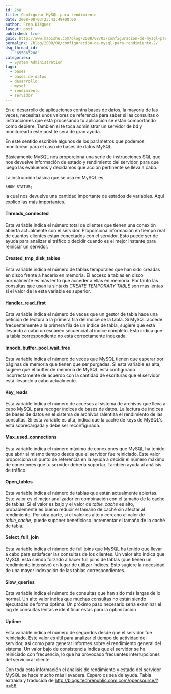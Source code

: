 ```yaml
---
id: 268
title: Configurar MySQL para rendimiento
date: 2008-08-03T23:43:49+00:00
author: Fran Diéguez
layout: post
published: true
guid: http://www.mabishu.com/blog/2008/08/03/configuracion-de-mysql-para-rendimiento-2/
permalink: /blog/2008/08/configuracion-de-mysql-para-rendimiento-2/
dsq_thread_id:
  - "655863288"
categories:
  - System Administration
tags:
  - bases
  - bases de datos
  - desarrollo
  - mysql
  - rendimiento
  - servidor
---
```

En el desarrollo de aplicaciones contra bases de datos, la mayoría de las veces, necesitas unos valores de referencia para saber si las consultas o instrucciones que está procesando tu aplicación se están comportando como debiere. También si te toca administrar un servidor de bd y monitorearlo este post te será de gran ayuda.

En este sentido escribiré algunos de los parámetros que podemos monitorear para el caso de bases de datos MySQL.

Básicamente MySQL nos proporciona una serie de instrucciones SQL que nos devuelve información de estado y rendimiento del servidor, para que luego las evaluemos y decidamos que acción pertinente se lleva a cabo.

La instrucción básica que se usa en MySQL es
<pre lang="SQL"><code>SHOW STATUS;</code></pre>
la cual nos devuelve una cantidad importante de estados de variables. Aquí explico las más importantes.
<h4>Threads_connected</h4>
Esta variable indica el número total de clientes que tienen una conexión abierta actualmente con el servidor.
Proporciona información en tiempo real de cuantos clientes están conectados con el servidor. Esto puede ser de ayuda para analizar el tráfico o decidir cuando es el mejor instante para reiniciar un servidor.
<h4>Created_tmp_disk_tables</h4>
Esta variable indica el número de tablas temporales que han sido creadas en disco frente a hacerlo en memoria.
El acceso a tablas en disco normalmente es más lento que acceder a ellas en memoria. Por tanto las consultas que usan la sintaxis <em>CREATE TEMPORARY TABLE</em> son más lentas si el valor de la esta variable es superior.
<h4><!--more-->Handler_read_first</h4>
Esta variable indica el número de veces que un gestor de tabla hace una petición de lectura a la primera fila del índice de la tabla.
Si MySQL accede frecuentemente a la primera fila de un índice de tabla, sugiere que está llevando a cabo un escaneo secuencial al índice completo. Esto indica que la tabla correspondiente no está correctamente indexada.
<h4>Innodb_buffer_pool_wait_free</h4>
Esta variable indica el número de veces que MySQL tienen que esperar por páginas de memoria que tienen que ser purgadas.
Si esta variable es alta, sugiere que el buffer de memoria de MySQL está configurado incorrectamente de acuerdo con la cantidad de escrituras que el servidor está llevando a cabo actualmente.
<h4>Key_reads</h4>
Esta variable indica el número de accesos al sistema de archivos que lleva a cabo MySQL para recoger índices de bases de datos.
La lectura de índices de bases de datos en el sistema de archivos ralentiza el rendimiento de las consultas. Si esta variable es alta, indica que la cache de keys de MySQL's está sobrecargada y debe ser reconfigurada.
<h4>Max_used_connections</h4>
Esta variable indica el número máximo de conexiones que MySQL ha tenido que abrir al mismo tiempo desde que el servidor fue reiniciado.
Este valor proporciona un punto de referencia en la ayuda a decidir el número máximo de conexiones que tu servidor debería soportar. También ayuda al análisis de tráfico.
<h4>Open_tables</h4>
Esta variable indica el número de tablas que están actualmente abiertas.
Este valor es el mejor analizador en combinación con el tamaño de la cache de tablas. Si el valor es bajo y el valor de <em>table_cache</em> es alto, probablemente es bueno reducir el tamaño de caché sin afectar al rendimiento. Por otra parte, si el valor es alto y cercano al valor de <em>table_cache</em>, puede suponer beneficioso incrementar el tamaño de la caché de tabla.
<h4>Select_full_join</h4>
Esta variable indica el número de full joins que MySQL ha tenido que llevar a cabo para satisfacer las consultas de los clientes.
Un valor alto indica que MySQL está siendo forzado a hacer full joins de tablas (que tienen un rendimiento intensivo) en lugar de utilizar índices. Esto sugiere la necesidad de una mayor indexación de las tablas correspondientes.
<h4>Slow_queries</h4>
Esta variable indica el número de consultas que han sido más largas de lo normal.
Un alto valor indica que muchas consultas no están siendo ejecutadas de forma óptima. Un próximo paso necesario sería examinar el log de consultas lentas e identificar estas para la optimización
<h4>Uptime</h4>
Esta variable indica el número de segundos desde que el servidor fue reiniciado.
Este valor es útil para analizar el tiempo de actividad del servidor, así como para generar informes sobre el rendimiento general del sistema. Un valor bajo de consistencia indica que el servidor se ha reiniciado con frecuencia, lo que ha provocado frecuentes interrupciones del servicio al cliente.

Con toda esta información el analisis de rendimiento y estado del servidor MySQL se hace mucho más llevadera. Espero os sea de ayuda.
Tabla extraída y traducida de <a title="10 MySQL variables that you should monitor | Linux and Open Source | TechRepublic.com" href="http://blogs.techrepublic.com.com/opensource/?p=56" rel="nofollow">http://blogs.techrepublic.com.com/opensource/?p=56</a>.